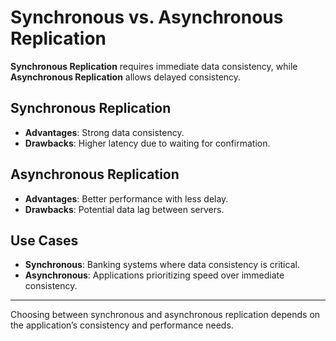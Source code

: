 # Synchronous vs. Asynchronous Replication

**Synchronous Replication** requires immediate data consistency, while **Asynchronous Replication** allows delayed consistency.

## Synchronous Replication

- **Advantages**: Strong data consistency.
- **Drawbacks**: Higher latency due to waiting for confirmation.

## Asynchronous Replication

- **Advantages**: Better performance with less delay.
- **Drawbacks**: Potential data lag between servers.

## Use Cases

- **Synchronous**: Banking systems where data consistency is critical.
- **Asynchronous**: Applications prioritizing speed over immediate consistency.

---

Choosing between synchronous and asynchronous replication depends on the application’s consistency and performance needs.
